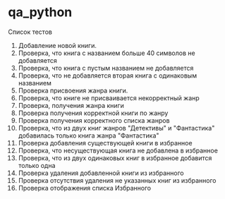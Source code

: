 # qa_python

Список тестов
1) Добавление новой книги.
2) Проверка, что книга с названием больше 40 символов не добавляется
3) Проверка, что книга с пустым названием не добавляется
4) Проверка, что не добавляется вторая книга с одинаковым названием
5) Проверка присвоения жанра книги.
6) Проверка, что книге не присваивается некорректный жанр
7) Проверка, получения жанра книги
8) Проверка получения корректной книги по жанру
9) Проверка получения корректного списка жанров
10) Проверка, что из двух книг жанров "Детективы" и "Фантастика" добавилась только книга жанра "Фантастика"
11) Проверка добавления существующей книги в избранное
12) Проверка, что несуществующая книга не добавлена в избранное
13) Проверка, что из двух одинаковых книг в избранное добавится только одна
14) Проверка удаления добавленной книги из избранного
15) Проверка отсутствия удаления не указанных книг из избранного
16) Проверка отображения списка Избранного